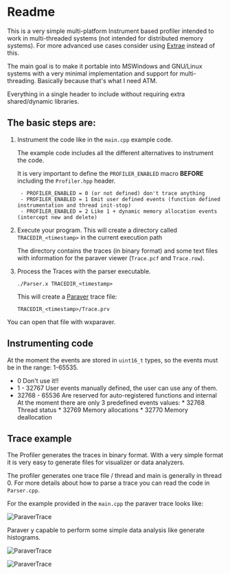 Readme
=======

This is a very simple multi-platform Instrument based profiler
intended to work in multi-threaded systems (not intended for
distributed memory systems). For more advanced use cases consider
using [Extrae](https://tools.bsc.es/extrae) instead of this.


The main goal is to make it portable into MSWindows and GNU/Linux
systems with a very minimal implementation and support for
multi-threading. Basically because that's what I need ATM.

Everything in a single header to include without requiring extra
shared/dynamic libraries.

The basic steps are:
--------------------

1. Instrument the code like in the `main.cpp` example code.

	The example code includes all the different alternatives to instrument the code.

	It is very important to define the `PROFILER_ENABLED` macro **BEFORE** including the 
	`Profiler.hpp` header.

		- PROFILER_ENABLED = 0 (or not defined) don't trace anything
		- PROFILER_ENABLED = 1 Emit user defined events (function defined instrumentation and thread init-stop)
		- PROFILER_ENABLED = 2 Like 1 + dynamic memory allocation events (intercept new and delete)

2. Execute your program. This will create a directory called `TRACEDIR_<timestamp>` in the current execution path

   The directory contains the traces (in binary format) and some text files with
   information for the paraver viewer (`Trace.pcf` and `Trace.row`).

3. Process the Traces with the parser executable.

	```
	./Parser.x TRACEDIR_<timestamp>
	```

	This will create a [Paraver](https://tools.bsc.es/paraver) trace file:

	```
	TRACEDIR_<timestamp>/Trace.prv
	```

You can open that file with wxparaver.


Instrumenting code
------------------

At the moment the events are stored in `uint16_t` types, so the events
must be in the range: 1-65535.

- 0 Don't use it!!
- 1 - 32767 User events manually defined, the user can use any of them.
- 32768 - 65536 Are reserved for auto-registered functions and internal
  At the moment there are only 3 predefined events values:
	  * 32768 Thread status
	  * 32769 Memory allocations
	  * 32770 Memory deallocation

Trace example
-------------

The Profiler generates the traces in binary format. With a very simple
format it is very easy to generate files for visualizer or data
analyzers.

The profiler generates one trace file / thread and main is generally
in thread 0. For more details about how to parse a trace you can read
the code in `Parser.cpp`.

For the example provided in the `main.cpp` the paraver trace looks like:

![ParaverTrace](images/New_window_#1@Trace.png)

Paraver y capable to perform some simple data analysis like generate
histograms.

![ParaverTrace](images/New_Histogram_#1@Trace.png)

![ParaverTrace](images/New_Histogram_#2@Trace.png)

